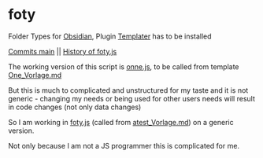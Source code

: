# foty
Folder Types for [Obsidian](https://obsidian.md/), Plugin [Templater](https://github.com/SilentVoid13/Templater) has to be installed

[Commits main](https://github.com/MonikaLobinger/foty/commits/main) || [History of foty.js](https://github.com/MonikaLobinger/foty/commits/main/_scripts/foty.js)

The working version of this script is [onne.js](https://github.com/MonikaLobinger/foty/blob/main/_scripts/onne.js), to be called from template [One_Vorlage.md](https://github.com/MonikaLobinger/foty/blob/main/_vorlagen/One_Vorlage.md)

But this is much to complicated and unstructured for my taste and it is not generic - changing my needs or being used for other users needs will result in code changes (not only data changes)

So I am working in [foty.js](https://github.com/MonikaLobinger/foty/blob/main/_scripts/foty.js)  (called from [atest_Vorlage.md](https://github.com/MonikaLobinger/foty/blob/main/_vorlagen/atest_Vorlage.md)) on a generic version. 

Not only because  I am not a JS programmer this is complicated for me.



